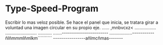 # Type-Speed-Program
Escribir lo mas veloz posible.
Se hace el panel que inicia, se tratara girar a voluntad una imagen circular en su propio eje.
......
,mnbvcxz<
.................
.........................
...........
.......-----------------------
..................-----------ñlñmmmlñmlkm´´´´´´´´´´
----------------añlmcñmas-------
